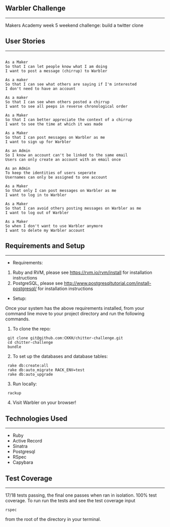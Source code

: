 ## Warbler Challenge
---------------------

Makers Academy week 5 weekend challenge: build a twitter clone

## User Stories
---------------

```

As a Maker
So that I can let people know what I am doing
I want to post a message (chirrup) to Warbler

As a maker
So that I can see what others are saying if I'm interested
I don't need to have an account

As a maker
So that I can see when others posted a chirrup
I want to see all peeps in reverse chronological order

As a Maker
So that I can better appreciate the context of a chirrup
I want to see the time at which it was made

As a Maker
So that I can post messages on Warbler as me
I want to sign up for Warbler

As an Admin
So I know an account can't be linked to the same email
Users can only create an account with an email once

As an Admin
To keep the identities of users seperate
Usernames can only be assigned to one account

As a Maker
So that only I can post messages on Warbler as me
I want to log in to Warbler

As a Maker
So that I can avoid others posting messages on Warbler as me
I want to log out of Warbler

As a Maker
So when I don't want to use Warbler anymore
I want to delete my Warbler account
```

## Requirements and Setup
--------

- Requirements:

 1. Ruby and RVM, please see https://rvm.io/rvm/install for installation instructions
 2. PostgreSQL, please see http://www.postgresqltutorial.com/install-postgresql/ for installation instructions

- Setup:

Once your system has the above requirements installed, from your command line move to your project directory and run the following commands.

1. To clone the repo:

```
 git clone git@github.com:CKKH/chitter-challenge.git
 cd chitter-challenge
 bundle
```

2. To set up the databases and database tables:

```
 rake db:create:all
 rake db:auto_migrate RACK_ENV=test
 rake db:auto_upgrade
```

3. Run locally:

```
 rackup
```

4. Visit Warbler on your browser!

## Technologies Used
--------------------
- Ruby
- Active Record
- Sinatra
- Postgresql
- RSpec
- Capybara

## Test Coverage
-------------

17/18 tests passing, the final one passes when ran in isolation. 100% test coverage. 
To run run the tests and see the test coverage input 
```
rspec
```
from the root of the directory in your terminal.
